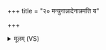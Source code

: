 +++
title = "२० मन्युनान्नादेनान्नमत्ति य"

+++
<details><summary>मूलम् (VS)</summary>

म॒न्युना॑न्ना॒देनान्न॑मत्ति॒ य ए॒वं वेद॑ ॥
</details>